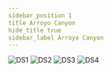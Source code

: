 ```yaml
---
sidebar_position 1
title Arroyo Canyon
hide_title true
sidebar_label Arroyo Canyon
---
```

![DS1](https://github.com/user-attachments/assets/5d0db738-0ce3-4467-a30d-502d408ed0b3)
![DS2](https://github.com/user-attachments/assets/d4c36381-e0fe-4399-acd3-361eb0d6a44c)
![DS3](https://github.com/user-attachments/assets/0de83a0d-74ab-4760-a0df-28d24c60f192)
![DS4](https://github.com/user-attachments/assets/15d247df-4269-44bc-a609-809e8dd494d7)
